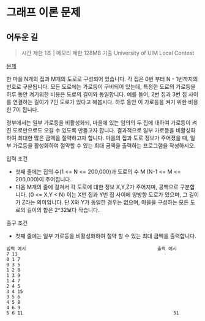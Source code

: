 # 그래프 이론 문제
## 어두운 길

> 시간 제한 1초 | 메모리 제한 128MB 기출 University of UIM Local Contest

[문제](https://www.acmicpc.net/problem/6497)

한 마을 N개의 집과 M개의 도로로 구성되어 있습니다. 각 집은 0번 부터 N - 1번까지의 번호로 구분됩니다. 모든 도로에는 가로등이 구비되어 있는데,
특정한 도로의 가로등을 하루 동안 켜기위한 비용은 도로의 길이와 동일합니다. 예를 들어, 2번 집과 3번 집 사이를 연결하는 길이가 7인 도로가 있다고 해봅시다.
하루 동안 이 가로등을 켜기 위한 비용한 7이 됩니다.

정부에서는 일부 가로등을 비활성화되, 마을에 있는 임의의 두 집에 대하여 가로등이 켜진 도로만으로도 오갈 수 있도록 만들고자 합니다.
결과적으로 일부 가로등을 비활성화하여 최대한 많은 금액을 절약하고자 합니다.
마을의 집과 도로 정보가 주어졌을 때, 일부 가로등을 활성화하여 절약할 수 있는 최대 금액을 출력하는 프로그램을 작성하시오.

입력 조건
- 첫째 줄에는 집의 수(1 <= N <= 200,000)과 도로의 수 M (N-1 <= M <= 200,000)이 주어집니다.
- 다음 M개의 줄에 걸쳐서 각 도로에 대한 정보 X,Y,Z가 주어지며, 공백으로 구분합니다. (0 <= X,Y < N) 
  이는 X번 집과 Y번 집 사이에 양방향 도로가 있으며, 그 길이가 Z라는 의미입니다. 단 X와 Y가 동일한 경우는 없으며, 
  마을을 구성하는 모든 도로의 길이의 합은 2^32보다 작습니다.

출구 조건
- 첫째 줄에는 일부 가로등을 비활성화하여 절약 할 수 있는 최대 금액을 출력합니다.

```
입력 예시                                                출력 예시
7 11
0 1 7
0 3 5
1 2 8
1 3 9
1 4 7
2 4 5
3 4 15
3 5 6
4 5 8 
4 6 9
5 6 11                                                       51
```

